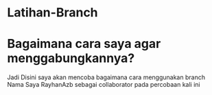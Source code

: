 # Latihan-Branch

Bagaimana cara saya agar menggabungkannya?
=======
Jadi Disini saya akan mencoba bagaimana cara menggunakan branch<br>
Nama Saya RayhanAzb sebagai collaborator pada percobaan kali ini
